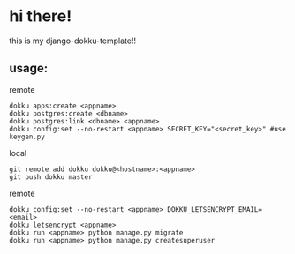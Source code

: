# hi there!

this is my django-dokku-template!!

## usage:

remote

    dokku apps:create <appname>
    dokku postgres:create <dbname>
    dokku postgres:link <dbname> <appname>
    dokku config:set --no-restart <appname> SECRET_KEY="<secret_key>" #use keygen.py

local

    git remote add dokku dokku@<hostname>:<appname>
    git push dokku master

remote

    dokku config:set --no-restart <appname> DOKKU_LETSENCRYPT_EMAIL=<email>
    dokku letsencrypt <appname>
    dokku run <appname> python manage.py migrate
    dokku run <appname> python manage.py createsuperuser
